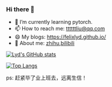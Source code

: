 ### Hi there 👋

<!--
**felixlyd/felixlyd** is a ✨ _special_ ✨ repository because its `README.md` (this file) appears on your GitHub profile.

Here are some ideas to get you started:

- 🔭 I’m currently working on ...
- 🌱 I’m currently learning ...
- 👯 I’m looking to collaborate on ...
- 🤔 I’m looking for help with ...
- 💬 Ask me about ...
- 📫 How to reach me: ...
- 😄 Pronouns: ...
- ⚡ Fun fact: ...
-->

- 🌱 I’m currently learning pytorch.
- 📫 How to reach me: ttttttliu@qq.com
- 😄 My blogs: https://felixlyd.github.io/
- 💬 About me: [zhihu](https://www.zhihu.com/people/liu-yao-dong-33),[bilibili](https://space.bilibili.com/39680972)


[![Lyd's GitHub stats](https://github-readme-stats.vercel.app/api?username=felixlyd&count_private=true&show_icons=true&theme=buefy)](https://github.com/anuraghazra/github-readme-stats)

[![Top Langs](https://github-readme-stats.vercel.app/api/top-langs/?username=felixlyd&layout=compact&show_icons=true&theme=buefy&exclude_repo=jekyll-TeXt-theme,felixlyd.github.io,machine-learning,OPDB,operondemmoDB)](https://github.com/anuraghazra/github-readme-stats)

ps: 赶紧毕了业上班去，远离生信！
